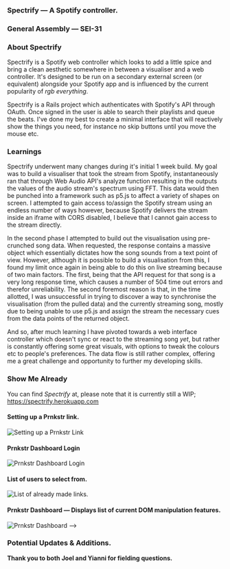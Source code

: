 ### **Spectrify — A Spotify controller.**

### General Assembly — SEI-31

### **About Spectrify**

Spectrify is a Spotify web controller which looks to add a little spice and bring a clean aesthetic somewhere in between a visualiser and a web controller. It's designed to be run on a secondary external screen (or equivalent) alongside your Spotify app and is influenced by the current popularity of *rgb everything*.

Spectrify is a Rails project which authenticates with Spotify's API through OAuth. Once signed in the user is able to search their playlists and queue the beats. I've done my best to create a minimal interface that will reactively show the things you need, for instance no skip buttons until you move the mouse etc.

### **Learnings**
Spectrify underwent many changes during it's initial 1 week build. My goal was to build a visualiser that took the stream from Spotify, instantaneously ran that through Web Audio API's analyze function resulting in the outputs the values of the audio stream's spectrum using FFT. This data would then be punched into a framework such as p5.js to affect a variety of shapes on screen. I attempted to gain access to/assign the Spotify stream using an endless number of ways however, because Spotify delivers the stream inside an iframe with CORS disabled, I believe that I cannot gain access to the stream directly.

In the second phase I attempted to build out the visualisation using pre-crunched song data. When requested, the response contains a massive object which essentially dictates how the song sounds from a text point of view. However, although it is possible to build a visualisation from this, I found my limit once again in being able to do this on live streaming because of two main factors. The first, being that the API request for that song is a very long response time, which causes a number of 504 time out errors and therefor unreliability. The second foremost reason is that, in the time allotted, I was unsuccessful in trying to discover a way to synchronise the visualisation (from the pulled data) and the currently streaming song, mostly due to being unable to use p5.js and assign the stream the necessary cues from the data points of the returned object.

And so, after much learning I have pivoted towards a web interface controller which doesn't sync or react to the streaming song *yet*, but rather is constantly offering some great visuals, with options to tweak the colours etc to people's preferences. The data flow is still rather complex, offering me a great challenge and opportunity to further my developing skills.

### **Show Me Already**
You can find *Spectrify* at, please note that it is currently still a WIP;
https://spectrify.herokuapp.com

#### Setting up a Prnkstr link.
![Setting up a Prnkstr Link](https://raw.githubusercontent.com/Trigotometry/prnkstr-extension/master/readme%20images/%231%20Prnkstr%20Link.png)
#### Prnkstr Dashboard Login
![Prnkstr Dashboard Login](https://raw.githubusercontent.com/Trigotometry/prnkstr-extension/master/readme%20images/%232%20Prnkstr%20Login.png)
#### List of users to select from.
![List of already made links.](https://raw.githubusercontent.com/Trigotometry/prnkstr-extension/master/readme%20images/%233%20Prnkstr%20Linked%20List.png)
#### Prnkstr Dashboard — Displays list of current DOM manipulation features.
![Prnkstr Dashboard](https://raw.githubusercontent.com/Trigotometry/prnkstr-extension/master/readme%20images/%234%20Prnkstr%20Dashboard.png) -->

### **Potential Updates & Additions.**
<!-- - Opposite day - (change a list of words to their opposite: "is" to "isn't" etc).
- Matrix mode - (rotate all text elements by 90 & change text colour to green, invert whites to black and wrap them in <marquee.> tag. ) -->

**Thank you to both Joel and Yianni for fielding questions.**
